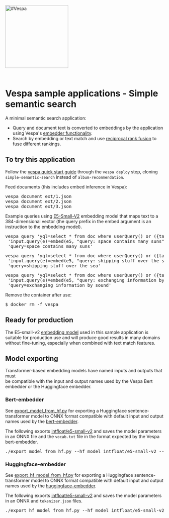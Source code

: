 
<!-- Copyright Vespa.ai. Licensed under the terms of the Apache 2.0 license. See LICENSE in the project root. -->

<picture>
  <source media="(prefers-color-scheme: dark)" srcset="https://vespa.ai/assets/vespa-ai-logo-heather.svg">
  <source media="(prefers-color-scheme: light)" srcset="https://vespa.ai/assets/vespa-ai-logo-rock.svg">
  <img alt="#Vespa" width="200" src="https://vespa.ai/assets/vespa-ai-logo-rock.svg" style="margin-bottom: 25px;">
</picture>

# Vespa sample applications - Simple semantic search

A minimal semantic search application: 
- Query and document text is converted to embeddings by the application using Vespa's [embedder functionality](https://docs.vespa.ai/en/embedding.html#huggingface-embedder).
- Search by embedding or text match and use [reciprocal rank fusion](https://docs.vespa.ai/en/phased-ranking.html#cross-hit-normalization-including-reciprocal-rank-fusion) to fuse 
different rankings.

<p data-test="run-macro init-deploy simple-semantic-search">

## To try this application

Follow the [vespa quick start guide](https://docs.vespa.ai/en/vespa-quick-start.html)
through the <code>vespa deploy</code> step, cloning `simple-semantic-search` instead of `album-recommendation`.

Feed documents (this includes embed inference in Vespa):

<pre data-test="exec">
vespa document ext/1.json
vespa document ext/2.json
vespa document ext/3.json
</pre>

Example queries using [E5-Small-V2](https://huggingface.co/intfloat/e5-small-v2) 
embedding model that maps text to a 384-dimensional vector (the query prefix in the embed argument is an instruction to the embedding model).

<pre data-test="exec" data-test-assert-contains="id:doc:doc::1">
vespa query 'yql=select * from doc where userQuery() or ({targetHits: 100}nearestNeighbor(embedding, e))' \
 'input.query(e)=embed(e5, "query: space contains many suns")' \
 'query=space contains many suns'
</pre>

<pre data-test="exec" data-test-assert-contains="id:doc:doc::1">
vespa query 'yql=select * from doc where userQuery() or ({targetHits: 100}nearestNeighbor(embedding, e))' \
 'input.query(e)=embed(e5, "query: shipping stuff over the sea")' \
 'query=shipping stuff over the sea'
</pre>

<pre data-test="exec" data-test-assert-contains="id:doc:doc::1">
vespa query 'yql=select * from doc where userQuery() or ({targetHits: 100}nearestNeighbor(embedding, e))' \
 'input.query(e)=embed(e5, "query: exchanging information by sound")' \
 'query=exchanging information by sound' 
</pre>

Remove the container after use:
<pre data-test="exec">
$ docker rm -f vespa
</pre>

## Ready for production

The E5-small-v2 [embedding model](https://huggingface.co/intfloat/e5-small-v2) used in this sample application
is suitable for production use and will produce good results in many domains without fine-tuning,
especially when combined with text match features.

## Model exporting
Transformer-based embedding models have named inputs and outputs that must  
be compatible with the input and output names used by the Vespa Bert embedder or the Huggingface embedder.

### Bert-embedder
See [export_model_from_hf.py](export_model_from_hf.py) for exporting a Huggingface sentence-transformer model to ONNX format compatible with default input and output names used by
the [bert-embedder](https://docs.vespa.ai/en/embedding.html#bert-embedder). 

The following exports [intfloat/e5-small-v2](https://huggingface.co/intfloat/e5-small-v2) and saves the model parameters in an ONNX file and the `vocab.txt` file 
in the format expected by the Vespa bert-embedder.
<pre>
./export_model_from_hf.py --hf_model intfloat/e5-small-v2 --output_dir model
</pre>

### Huggingface-embedder
See [export_hf_model_from_hf.py](export_hf_model_from_hf.py) for exporting a Huggingface sentence-transformer model to ONNX format compatible with default input and output names used by
the [huggingface-embedder](https://docs.vespa.ai/en/embedding.html#huggingface-embedder). 

The following exports [intfloat/e5-small-v2](https://huggingface.co/intfloat/e5-small-v2) and saves the model parameters in an ONNX  and `tokenizer.json` files.
<pre>
./export_hf_model_from_hf.py --hf_model intfloat/e5-small-v2 --output_dir model
</pre>